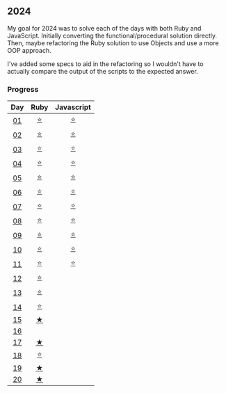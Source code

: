## 2024

My goal for 2024 was to solve each of the days with both Ruby and JavaScript. Initially converting the functional/procedural solution directly. Then, maybe refactoring the Ruby solution to use Objects and use a more OOP approach.

I've added some specs to aid in the refactoring so I wouldn't have to actually compare the output of the scripts to the expected answer.

### Progress

|                                  Day                                  |                                       Ruby                                       |                                    Javascript                                    |
| :-------------------------------------------------------------------: | :------------------------------------------------------------------------------: | :------------------------------------------------------------------------------: |
| [01](https://github.com/tannermares/advent-of-code/tree/main/2024/01) | [⭐️](https://github.com/tannermares/advent-of-code/tree/main/2024/01/answer.rb) | [⭐️](https://github.com/tannermares/advent-of-code/tree/main/2024/01/answer.js) |
| [02](https://github.com/tannermares/advent-of-code/tree/main/2024/02) | [⭐️](https://github.com/tannermares/advent-of-code/tree/main/2024/02/answer.rb) | [⭐️](https://github.com/tannermares/advent-of-code/tree/main/2024/02/answer.js) |
| [03](https://github.com/tannermares/advent-of-code/tree/main/2024/03) | [⭐️](https://github.com/tannermares/advent-of-code/tree/main/2024/03/answer.rb) | [⭐️](https://github.com/tannermares/advent-of-code/tree/main/2024/03/answer.js) |
| [04](https://github.com/tannermares/advent-of-code/tree/main/2024/04) | [⭐️](https://github.com/tannermares/advent-of-code/tree/main/2024/04/answer.rb) | [⭐️](https://github.com/tannermares/advent-of-code/tree/main/2024/04/answer.js) |
| [05](https://github.com/tannermares/advent-of-code/tree/main/2024/05) | [⭐️](https://github.com/tannermares/advent-of-code/tree/main/2024/05/answer.rb) | [⭐️](https://github.com/tannermares/advent-of-code/tree/main/2024/05/answer.js) |
| [06](https://github.com/tannermares/advent-of-code/tree/main/2024/06) | [⭐️](https://github.com/tannermares/advent-of-code/tree/main/2024/06/answer.rb) | [⭐️](https://github.com/tannermares/advent-of-code/tree/main/2024/06/answer.js) |
| [07](https://github.com/tannermares/advent-of-code/tree/main/2024/07) | [⭐️](https://github.com/tannermares/advent-of-code/tree/main/2024/07/answer.rb) | [⭐️](https://github.com/tannermares/advent-of-code/tree/main/2024/07/answer.js) |
| [08](https://github.com/tannermares/advent-of-code/tree/main/2024/08) | [⭐️](https://github.com/tannermares/advent-of-code/tree/main/2024/08/answer.rb) | [⭐️](https://github.com/tannermares/advent-of-code/tree/main/2024/08/answer.js) |
| [09](https://github.com/tannermares/advent-of-code/tree/main/2024/09) | [⭐️](https://github.com/tannermares/advent-of-code/tree/main/2024/09/answer.rb) | [⭐️](https://github.com/tannermares/advent-of-code/tree/main/2024/09/answer.js) |
| [10](https://github.com/tannermares/advent-of-code/tree/main/2024/10) | [⭐️](https://github.com/tannermares/advent-of-code/tree/main/2024/10/answer.rb) | [⭐️](https://github.com/tannermares/advent-of-code/tree/main/2024/10/answer.js) |
| [11](https://github.com/tannermares/advent-of-code/tree/main/2024/11) | [⭐️](https://github.com/tannermares/advent-of-code/tree/main/2024/11/answer.rb) | [⭐️](https://github.com/tannermares/advent-of-code/tree/main/2024/11/answer.js) |
| [12](https://github.com/tannermares/advent-of-code/tree/main/2024/12) | [⭐️](https://github.com/tannermares/advent-of-code/tree/main/2024/12/answer.rb) |  [](https://github.com/tannermares/advent-of-code/tree/main/2024/12/answer.js)   |
| [13](https://github.com/tannermares/advent-of-code/tree/main/2024/13) | [⭐️](https://github.com/tannermares/advent-of-code/tree/main/2024/13/answer.rb) |  [](https://github.com/tannermares/advent-of-code/tree/main/2024/13/answer.js)   |
| [14](https://github.com/tannermares/advent-of-code/tree/main/2024/14) | [⭐️](https://github.com/tannermares/advent-of-code/tree/main/2024/14/answer.rb) |  [](https://github.com/tannermares/advent-of-code/tree/main/2024/14/answer.js)   |
| [15](https://github.com/tannermares/advent-of-code/tree/main/2024/15) |  [★](https://github.com/tannermares/advent-of-code/tree/main/2024/15/answer.rb)  |  [](https://github.com/tannermares/advent-of-code/tree/main/2024/15/answer.js)   |
| [16](https://github.com/tannermares/advent-of-code/tree/main/2024/16) |  [](https://github.com/tannermares/advent-of-code/tree/main/2024/16/answer.rb)   |  [](https://github.com/tannermares/advent-of-code/tree/main/2024/16/answer.js)   |
| [17](https://github.com/tannermares/advent-of-code/tree/main/2024/17) |  [★](https://github.com/tannermares/advent-of-code/tree/main/2024/17/answer.rb)  |  [](https://github.com/tannermares/advent-of-code/tree/main/2024/17/answer.js)   |
| [18](https://github.com/tannermares/advent-of-code/tree/main/2024/18) | [⭐️](https://github.com/tannermares/advent-of-code/tree/main/2024/18/answer.rb) |  [](https://github.com/tannermares/advent-of-code/tree/main/2024/18/answer.js)   |
| [19](https://github.com/tannermares/advent-of-code/tree/main/2024/19) |  [★](https://github.com/tannermares/advent-of-code/tree/main/2024/19/answer.rb)  |  [](https://github.com/tannermares/advent-of-code/tree/main/2024/19/answer.js)   |
| [20](https://github.com/tannermares/advent-of-code/tree/main/2024/20) |  [★](https://github.com/tannermares/advent-of-code/tree/main/2024/20/answer.rb)  |  [](https://github.com/tannermares/advent-of-code/tree/main/2024/20/answer.js)   |
